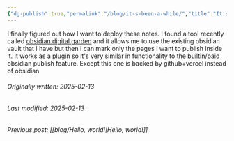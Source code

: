 ```yaml
---
{"dg-publish":true,"permalink":"/blog/it-s-been-a-while/","title":"It's Been a While..."}
---
```



I finally figured out how I want to deploy these notes. I found a tool recently called [obsidian digital garden](https://github.com/oleeskild/digitalgarden) and it allows me to use the existing obsidian vault that I have but then I can mark only the pages I want to publish inside it. It works as a plugin so it's very similar in functionality to the builtin/paid obsidian publish feature.
Except this one is backed by github+vercel instead of obsidian



###### Originally written: 2025-02-13
###### Last modified: 2025-02-13
###### Previous post: [[blog/Hello, world!\|Hello, world!]]